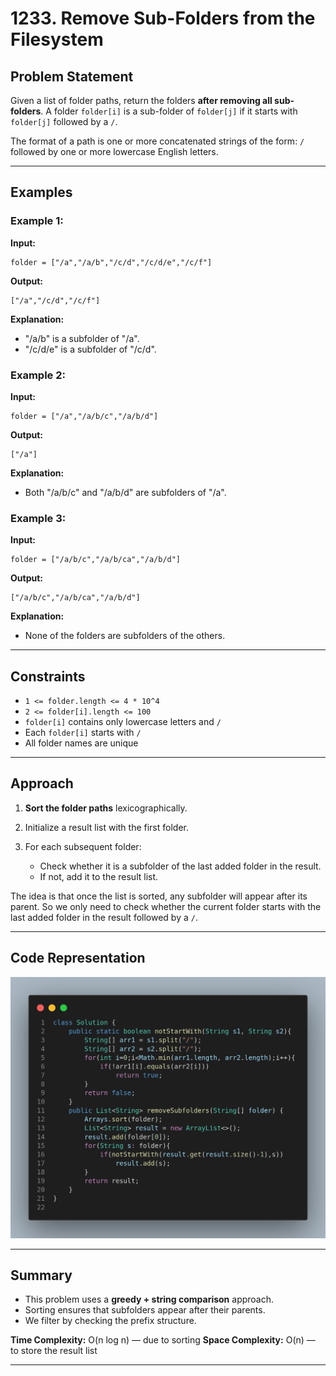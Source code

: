 
# 1233. Remove Sub-Folders from the Filesystem

## Problem Statement

Given a list of folder paths, return the folders **after removing all sub-folders**. A folder `folder[i]` is a sub-folder of `folder[j]` if it starts with `folder[j]` followed by a `/`.

The format of a path is one or more concatenated strings of the form: `/` followed by one or more lowercase English letters.

---

## Examples

### Example 1:

**Input:**

```
folder = ["/a","/a/b","/c/d","/c/d/e","/c/f"]
```

**Output:**

```
["/a","/c/d","/c/f"]
```

**Explanation:**

* "/a/b" is a subfolder of "/a".
* "/c/d/e" is a subfolder of "/c/d".

### Example 2:

**Input:**

```
folder = ["/a","/a/b/c","/a/b/d"]
```

**Output:**

```
["/a"]
```

**Explanation:**

* Both "/a/b/c" and "/a/b/d" are subfolders of "/a".

### Example 3:

**Input:**

```
folder = ["/a/b/c","/a/b/ca","/a/b/d"]
```

**Output:**

```
["/a/b/c","/a/b/ca","/a/b/d"]
```

**Explanation:**

* None of the folders are subfolders of the others.

---

## Constraints

* `1 <= folder.length <= 4 * 10^4`
* `2 <= folder[i].length <= 100`
* `folder[i]` contains only lowercase letters and `/`
* Each `folder[i]` starts with `/`
* All folder names are unique

---

## Approach

1. **Sort the folder paths** lexicographically.
2. Initialize a result list with the first folder.
3. For each subsequent folder:

   * Check whether it is a subfolder of the last added folder in the result.
   * If not, add it to the result list.

The idea is that once the list is sorted, any subfolder will appear after its parent. So we only need to check whether the current folder starts with the last added folder in the result followed by a `/`.

---

## Code Representation

![Sample recognition](image.png)

---

## Summary

* This problem uses a **greedy + string comparison** approach.
* Sorting ensures that subfolders appear after their parents.
* We filter by checking the prefix structure.

**Time Complexity:** O(n log n) — due to sorting
**Space Complexity:** O(n) — to store the result list

---
